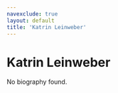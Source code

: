 ```yaml
---
navexclude: true
layout: default
title: 'Katrin Leinweber'
---
```


# Katrin Leinweber

No biography found.